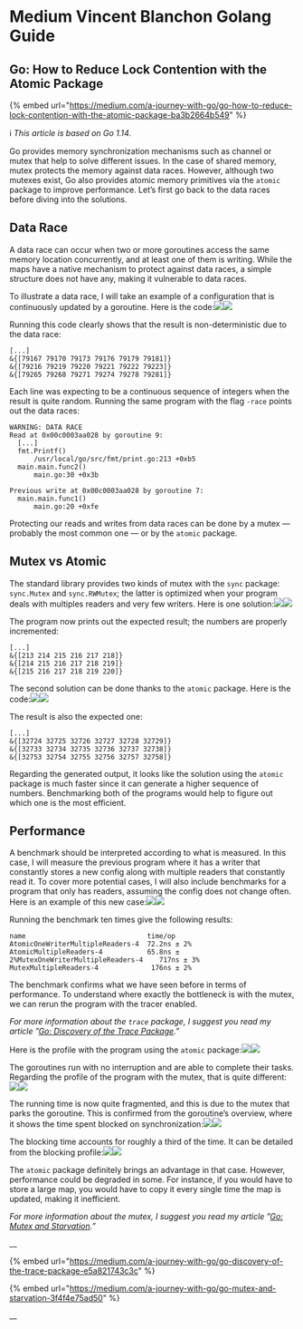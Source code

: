 # Medium Vincent Blanchon Golang Guide

## Go: How to Reduce Lock Contention with the Atomic Package <a id="c2b4"></a>

{% embed url="https://medium.com/a-journey-with-go/go-how-to-reduce-lock-contention-with-the-atomic-package-ba3b2664b549" %}

ℹ️ _This article is based on Go 1.14._

Go provides memory synchronization mechanisms such as channel or mutex that help to solve different issues. In the case of shared memory, mutex protects the memory against data races. However, although two mutexes exist, Go also provides atomic memory primitives via the `atomic` package to improve performance. Let’s first go back to the data races before diving into the solutions.

## Data Race <a id="0744"></a>

A data race can occur when two or more goroutines access the same memory location concurrently, and at least one of them is writing. While the maps have a native mechanism to protect against data races, a simple structure does not have any, making it vulnerable to data races.

To illustrate a data race, I will take an example of a configuration that is continuously updated by a goroutine. Here is the code:![](https://miro.medium.com/max/60/1*w5b8O7ijqoqGkiVEOI3Q6A.png?q=20)![](https://miro.medium.com/max/2816/1*w5b8O7ijqoqGkiVEOI3Q6A.png)

Running this code clearly shows that the result is non-deterministic due to the data race:

```text
[...]
&{[79167 79170 79173 79176 79179 79181]}
&{[79216 79219 79220 79221 79222 79223]}
&{[79265 79268 79271 79274 79278 79281]}
```

Each line was expecting to be a continuous sequence of integers when the result is quite random. Running the same program with the flag `-race` points out the data races:

```text
WARNING: DATA RACE
Read at 0x00c0003aa028 by goroutine 9:
  [...]
  fmt.Printf()
      /usr/local/go/src/fmt/print.go:213 +0xb5
  main.main.func2()
      main.go:30 +0x3b

Previous write at 0x00c0003aa028 by goroutine 7:
  main.main.func1()
      main.go:20 +0xfe
```

Protecting our reads and writes from data races can be done by a mutex — probably the most common one — or by the `atomic` package.

## Mutex vs Atomic <a id="775f"></a>

The standard library provides two kinds of mutex with the `sync` package: `sync.Mutex` and `sync.RWMutex`; the latter is optimized when your program deals with multiples readers and very few writers. Here is one solution:![](https://miro.medium.com/max/60/1*PDqI7-YpPCdpvLnLkytxdQ.png?q=20)![](https://miro.medium.com/max/2720/1*PDqI7-YpPCdpvLnLkytxdQ.png)

The program now prints out the expected result; the numbers are properly incremented:

```text
[...]
&{[213 214 215 216 217 218]}
&{[214 215 216 217 218 219]}
&{[215 216 217 218 219 220]}
```

The second solution can be done thanks to the `atomic` package. Here is the code:![](https://miro.medium.com/max/60/1*J4gwjLHj7V7M1RhYrQ6q5Q.png?q=20)![](https://miro.medium.com/max/2744/1*J4gwjLHj7V7M1RhYrQ6q5Q.png)

The result is also the expected one:

```text
[...]
&{[32724 32725 32726 32727 32728 32729]}
&{[32733 32734 32735 32736 32737 32738]}
&{[32753 32754 32755 32756 32757 32758]}
```

Regarding the generated output, it looks like the solution using the `atomic` package is much faster since it can generate a higher sequence of numbers. Benchmarking both of the programs would help to figure out which one is the most efficient.

## Performance <a id="24c5"></a>

A benchmark should be interpreted according to what is measured. In this case, I will measure the previous program where it has a writer that constantly stores a new config along with multiple readers that constantly read it. To cover more potential cases, I will also include benchmarks for a program that only has readers, assuming the config does not change often. Here is an example of this new case:![](https://miro.medium.com/max/60/1*Yt9DjmoSMnh_wo93WkD8zQ.png?q=20)![](https://miro.medium.com/max/2684/1*Yt9DjmoSMnh_wo93WkD8zQ.png)

Running the benchmark ten times give the following results:

```text
name                              time/op
AtomicOneWriterMultipleReaders-4  72.2ns ± 2%
AtomicMultipleReaders-4           65.8ns ± 2%MutexOneWriterMultipleReaders-4    717ns ± 3%
MutexMultipleReaders-4             176ns ± 2%
```

The benchmark confirms what we have seen before in terms of performance. To understand where exactly the bottleneck is with the mutex, we can rerun the program with the tracer enabled.

_For more information about the `trace` package, I suggest you read my article ”_[_Go: Discovery of the Trace Package_](https://medium.com/a-journey-with-go/go-discovery-of-the-trace-package-e5a821743c3c)_.”_

Here is the profile with the program using the `atomic` package:![](https://miro.medium.com/max/60/1*Wr8Xx10Y07ED-fJ-TqStMg.png?q=20)![](https://miro.medium.com/max/2960/1*Wr8Xx10Y07ED-fJ-TqStMg.png)

The goroutines run with no interruption and are able to complete their tasks. Regarding the profile of the program with the mutex, that is quite different:![](https://miro.medium.com/max/60/1*hccsICnf6hF8ORwcU4IONg.png?q=20)![](https://miro.medium.com/max/3016/1*hccsICnf6hF8ORwcU4IONg.png)

The running time is now quite fragmented, and this is due to the mutex that parks the goroutine. This is confirmed from the goroutine’s overview, where it shows the time spent blocked on synchronization:![](https://miro.medium.com/max/60/1*koHTP_rP80pM7QbZo39evQ.png?q=20)![](https://miro.medium.com/max/3096/1*koHTP_rP80pM7QbZo39evQ.png)

The blocking time accounts for roughly a third of the time. It can be detailed from the blocking profile:![](https://miro.medium.com/max/60/1*OLbWMA1mllWjcpcWqr1P5Q.png?q=20)![](https://miro.medium.com/max/2984/1*OLbWMA1mllWjcpcWqr1P5Q.png)

The `atomic` package definitely brings an advantage in that case. However, performance could be degraded in some. For instance, if you would have to store a large map, you would have to copy it every single time the map is updated, making it inefficient.

_For more information about the mutex, I suggest you read my article ”_[_Go: Mutex and Starvation_](https://medium.com/a-journey-with-go/go-mutex-and-starvation-3f4f4e75ad50)_.”_

\_\_

{% embed url="https://medium.com/a-journey-with-go/go-discovery-of-the-trace-package-e5a821743c3c" %}

{% embed url="https://medium.com/a-journey-with-go/go-mutex-and-starvation-3f4f4e75ad50" %}

\_\_

